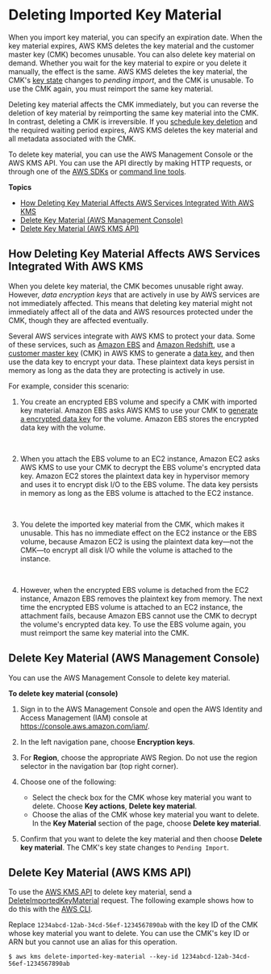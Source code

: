 # Deleting Imported Key Material<a name="importing-keys-delete-key-material"></a>

When you import key material, you can specify an expiration date\. When the key material expires, AWS KMS deletes the key material and the customer master key \(CMK\) becomes unusable\. You can also delete key material on demand\. Whether you wait for the key material to expire or you delete it manually, the effect is the same\. AWS KMS deletes the key material, the CMK's [key state](key-state.md) changes to *pending import*, and the CMK is unusable\. To use the CMK again, you must reimport the same key material\.

Deleting key material affects the CMK immediately, but you can reverse the deletion of key material by reimporting the same key material into the CMK\. In contrast, deleting a CMK is irreversible\. If you [schedule key deletion](deleting-keys.md#deleting-keys-how-it-works) and the required waiting period expires, AWS KMS deletes the key material and all metadata associated with the CMK\.

To delete key material, you can use the AWS Management Console or the AWS KMS API\. You can use the API directly by making HTTP requests, or through one of the [AWS SDKs](https://aws.amazon.com/tools/#sdk) or [command line tools](https://aws.amazon.com/tools/#cli)\.

**Topics**
+ [How Deleting Key Material Affects AWS Services Integrated With AWS KMS](#importing-keys-delete-key-material-services)
+ [Delete Key Material \(AWS Management Console\)](#importing-keys-delete-key-material-console)
+ [Delete Key Material \(AWS KMS API\)](#importing-keys-delete-key-material-api)

## How Deleting Key Material Affects AWS Services Integrated With AWS KMS<a name="importing-keys-delete-key-material-services"></a>

When you delete key material, the CMK becomes unusable right away\. However, *data encryption keys* that are actively in use by AWS services are not immediately affected\. This means that deleting key material might not immediately affect all of the data and AWS resources protected under the CMK, though they are affected eventually\.

Several AWS services integrate with AWS KMS to protect your data\. Some of these services, such as [Amazon EBS](http://docs.aws.amazon.com/kms/latest/developerguide/services-ebs.html) and [Amazon Redshift](http://docs.aws.amazon.com/kms/latest/developerguide/services-redshift.html), use a [customer master key](concepts.md#master_keys) \(CMK\) in AWS KMS to generate a [data key](concepts.md#data-keys), and then use the data key to encrypt your data\. These plaintext data keys persist in memory as long as the data they are protecting is actively in use\.

For example, consider this scenario:

1. You create an encrypted EBS volume and specify a CMK with imported key material\. Amazon EBS asks AWS KMS to use your CMK to [generate a encrypted data key](http://docs.aws.amazon.com/kms/latest/APIReference//API_GenerateDataKeyWithoutPlaintext.html) for the volume\. Amazon EBS stores the encrypted data key with the volume\.

    

1. When you attach the EBS volume to an EC2 instance, Amazon EC2 asks AWS KMS to use your CMK to decrypt the EBS volume's encrypted data key\. Amazon EC2 stores the plaintext data key in hypervisor memory and uses it to encrypt disk I/O to the EBS volume\. The data key persists in memory as long as the EBS volume is attached to the EC2 instance\.

    

1. You delete the imported key material from the CMK, which makes it unusable\. This has no immediate effect on the EC2 instance or the EBS volume, because Amazon EC2 is using the plaintext data key—not the CMK—to encrypt all disk I/O while the volume is attached to the instance\.

    

1. However, when the encrypted EBS volume is detached from the EC2 instance, Amazon EBS removes the plaintext key from memory\. The next time the encrypted EBS volume is attached to an EC2 instance, the attachment fails, because Amazon EBS cannot use the CMK to decrypt the volume's encrypted data key\. To use the EBS volume again, you must reimport the same key material into the CMK\. 

## Delete Key Material \(AWS Management Console\)<a name="importing-keys-delete-key-material-console"></a>

You can use the AWS Management Console to delete key material\.

**To delete key material \(console\)**

1. Sign in to the AWS Management Console and open the AWS Identity and Access Management \(IAM\) console at [https://console\.aws\.amazon\.com/iam/](https://console.aws.amazon.com/iam/)\.

1. In the left navigation pane, choose **Encryption keys**\.

1. For **Region**, choose the appropriate AWS Region\. Do not use the region selector in the navigation bar \(top right corner\)\.

1. Choose one of the following:
   + Select the check box for the CMK whose key material you want to delete\. Choose **Key actions**, **Delete key material**\.
   + Choose the alias of the CMK whose key material you want to delete\. In the **Key Material** section of the page, choose **Delete key material**\.

1. Confirm that you want to delete the key material and then choose **Delete key material**\. The CMK's key state changes to `Pending Import`\.

## Delete Key Material \(AWS KMS API\)<a name="importing-keys-delete-key-material-api"></a>

To use the [AWS KMS API](http://docs.aws.amazon.com/kms/latest/APIReference/) to delete key material, send a [DeleteImportedKeyMaterial](http://docs.aws.amazon.com/kms/latest/APIReference/API_DeleteImportedKeyMaterial.html) request\. The following example shows how to do this with the [AWS CLI](https://aws.amazon.com/cli/)\.

Replace `1234abcd-12ab-34cd-56ef-1234567890ab` with the key ID of the CMK whose key material you want to delete\. You can use the CMK's key ID or ARN but you cannot use an alias for this operation\.

```
$ aws kms delete-imported-key-material --key-id 1234abcd-12ab-34cd-56ef-1234567890ab
```